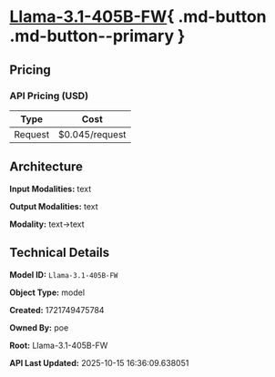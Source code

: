 # [Llama-3.1-405B-FW](https://poe.com/Llama-3.1-405B-FW){ .md-button .md-button--primary }

## Pricing

### API Pricing (USD)

| Type | Cost |
|------|------|
| Request | $0.045/request |

## Architecture

**Input Modalities:** text

**Output Modalities:** text

**Modality:** text->text


## Technical Details

**Model ID:** `Llama-3.1-405B-FW`

**Object Type:** model

**Created:** 1721749475784

**Owned By:** poe

**Root:** Llama-3.1-405B-FW

**API Last Updated:** 2025-10-15 16:36:09.638051
